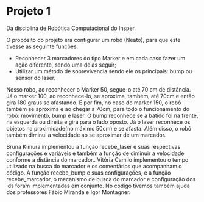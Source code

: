 # Projeto 1

Da disciplina de Robótica Computacional do Insper.

O propósito do projeto era configurar um robô (Neato), para que este tivesse as seguinte funções:
  - Reconhecer 3 marcadores do tipo Marker e em cada caso fazer um ação diferente, sendo uma delas seguir;
  - Utilizar um método de sobrevivencia sendo ele os principais: bump ou sensor do laser.
  
  Nosso robo, ao reconhecer o Marker 50, segue-o até 70 cm de distância. Já o marker 100, ao reconhece-lo, se aproxima, também, até 70cm e então gira 180 graus se afastando. E por fim, no caso do marker 150, o robô também se aproxima e ao chegar a 70cm, para todo o funcionamento do robô: movimento, bump e laser.
  O bump reconhece se a batido foi na frente, na esquerda ou direita e gira para o lado oposto. Já o laser reconhece os objetos na proximidade(no máximo 50cm) e se afasta.
  Além disso, o robô também diminui a velocidade ao se aproximar de um marcador.


Bruna Kimura implementou a função recebe_laser e suas respectivas configurações e variáveis e também a função de diminuir a velocidade conforme a distância do marcador..
Vitória Camilo implementou o tempo utilizado na busca do marcador e os comentários que acompanham o código.
A função recebe_bump e suas configurações, e a função recebe_marcador, o mecanismo de busca do marcador e configuração dos ids foram implementadas em conjunto.
No código tivemos também ajuda dos professores Fábio Miranda e Igor Montagner.
